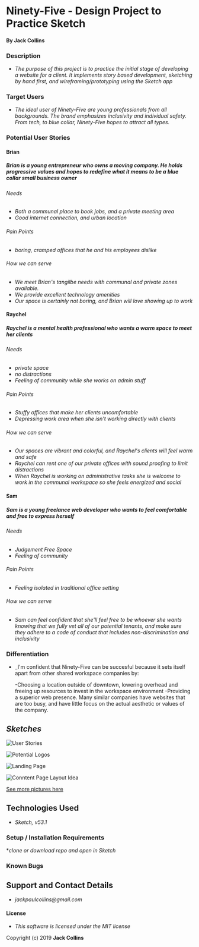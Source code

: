 # Ninety-Five - Design Project to Practice Sketch



#### By **Jack Collins**

### Description

* _The purpose of this project is to practice the initial stage of developing a website for a client. It implements story based development, sketching by hand first, and wireframing/prototyping using the Sketch app_

### Target Users

* _The ideal user of Ninety-Five are young professionals from all backgrounds. The brand emphasizes inclusivity and individual safety. From tech, to blue collar, Ninety-Five hopes to attract all types._



### Potential User Stories

#### Brian
##### Brian is a young entrepreneur who owns a moving company. He holds progressive values and hopes to redefine what it means to be a blue collar small business owner

###### Needs
* _Both a communal place to book jobs, and a private meeting area_
* _Good internet connection, and urban location_

###### Pain Points
* _boring, cramped offices that he and his employees dislike_


###### How we can serve
* _We meet Brian's tangilbe needs with communal and private zones available._
* _We provide excellent technology amenities_
* _Our space is certainly not boring, and Brian will love showing up to work_

#### Raychel
##### Raychel is a mental health professional who wants a warm space to meet her clients
###### Needs
* _private space_
* _no distractions_
* _Feeling of community while she works on admin stuff_

###### Pain Points
* _Stuffy offices that make her clients uncomfortable_
* _Depressing work area when she isn't working directly with clients_


###### How we can serve
* _Our spaces are vibrant and colorful, and Raychel's clients will feel warm and safe_
* _Raychel can rent one of our private offices with sound proofing to limit distractions_
* _When Raychel is working on administrative tasks she is welcome to work in the communal workspace so she feels energized and social_

#### Sam
##### Sam is a young freelance web developer who wants to feel comfortable and free to express herself
###### Needs
* _Judgement Free Space_
* _Feeling of community_

###### Pain Points
* _Feeling isolated in traditional office setting_

###### How we can serve
* _Sam can feel confident that she'll feel free to be whoever she wants knowing that we fully vet all of our potential tenants, and make sure they adhere to a code of conduct that includes non-discrimination and inclusivity_

### Differentiation

* _I'm confident that Ninety-Five can be succesful because it sets itself apart from other shared workspace companies by:

  -Choosing a location outside of downtown, lowering overhead and freeing up resources to invest in the workspace environment
  -Providing a superior web presence. Many similar companies have websites that are too busy, and have little focus on the actual aesthetic or values of the company.

## _Sketches_



![User Stories](https://i.imgur.com/rRqvq4D.jpg)


![Potential Logos](https://i.imgur.com/QUeeYN4.jpg)


![Landing Page](https://i.imgur.com/bxL8F9M.jpg)


![Conntent Page Layout Idea](https://i.imgur.com/1kXJFjF.jpg)

[See more pictures here](https://imgur.com/a/5aezSMl)

## Technologies Used

* _Sketch, v53.1_

### Setup / Installation Requirements

*_clone or download repo and open in Sketch_

### Known Bugs

## Support and Contact Details

* _jackpaulcollins@gmail.com_

#### License
* _This software is licensed under the MIT license_

Copyright (c) 2019 **Jack Collins**
